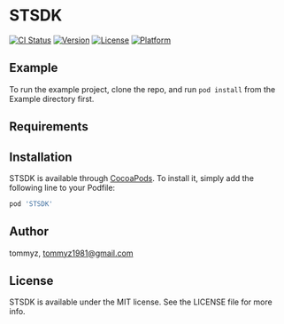 # STSDK

[![CI Status](https://img.shields.io/travis/tommyz/STSDK.svg?style=flat)](https://travis-ci.org/tommyz/STSDK)
[![Version](https://img.shields.io/cocoapods/v/STSDK.svg?style=flat)](https://cocoapods.org/pods/STSDK)
[![License](https://img.shields.io/cocoapods/l/STSDK.svg?style=flat)](https://cocoapods.org/pods/STSDK)
[![Platform](https://img.shields.io/cocoapods/p/STSDK.svg?style=flat)](https://cocoapods.org/pods/STSDK)

## Example

To run the example project, clone the repo, and run `pod install` from the Example directory first.

## Requirements

## Installation

STSDK is available through [CocoaPods](https://cocoapods.org). To install
it, simply add the following line to your Podfile:

```ruby
pod 'STSDK'
```

## Author

tommyz, tommyz1981@gmail.com

## License

STSDK is available under the MIT license. See the LICENSE file for more info.

